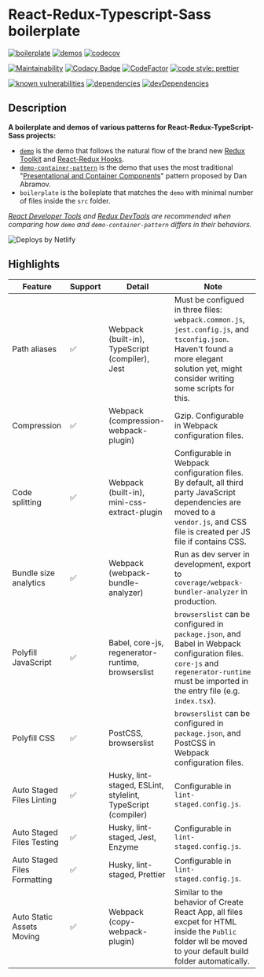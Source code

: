 # React-Redux-Typescript-Sass boilerplate

[![boilerplate](https://github.com/zw627/react-redux-typescript-sass-boilerplate/workflows/boilerplate/badge.svg)](https://github.com/zw627/react-redux-typescript-sass-boilerplate/actions?query=workflow%3Aboilerplate)
[![demos](https://github.com/zw627/react-redux-typescript-sass-boilerplate/workflows/demos/badge.svg)](https://github.com/zw627/react-redux-typescript-sass-boilerplate/actions?query=workflow%3Ademos)
[![codecov](https://codecov.io/gh/zw627/react-redux-typescript-sass-boilerplate/branch/master/graph/badge.svg?token=OsVLx0rz4f)](https://codecov.io/gh/zw627/react-redux-typescript-sass-boilerplate)

[![Maintainability](https://api.codeclimate.com/v1/badges/291169822ae55941deee/maintainability)](https://codeclimate.com/github/zw627/react-redux-typescript-sass-boilerplate/maintainability)
[![Codacy Badge](https://app.codacy.com/project/badge/Grade/0d2cfda1b5ff4474ab062f658849efac)](https://www.codacy.com/manual/zw627/react-redux-typescript-sass-boilerplate?utm_source=github.com&amp;utm_medium=referral&amp;utm_content=zw627/react-redux-typescript-sass-boilerplate&amp;utm_campaign=Badge_Grade)
[![CodeFactor](https://www.codefactor.io/repository/github/zw627/react-redux-typescript-sass-boilerplate/badge)](https://www.codefactor.io/repository/github/zw627/react-redux-typescript-sass-boilerplate)
[![code style: prettier](https://img.shields.io/badge/code_style-prettier-ff69b4.svg)](https://github.com/prettier/prettier)

[![known vulnerabilities](https://snyk.io/test/github/zw627/react-redux-typescript-sass-boilerplate/badge.svg?targetFile=demo/package.json)](https://snyk.io/test/github/zw627/react-redux-typescript-sass-boilerplate?targetFile=demo/package.json)
[![dependencies](https://david-dm.org/zw627/react-redux-typescript-sass-boilerplate/status.svg?path=default)](https://david-dm.org/zw627/react-redux-typescript-sass-boilerplate?path=demo)
[![devDependencies](https://david-dm.org/zw627/react-redux-typescript-sass-boilerplate/dev-status.svg?path=default)](https://david-dm.org/zw627/react-redux-typescript-sass-boilerplate?path=demo&type=dev)

## Description

**A boilerplate and demos of various patterns for React-Redux-TypeScript-Sass projects:**

- [`demo`](https://boilerplate-demo.netlify.app) is the demo that follows the natural flow of the brand new [Redux Toolkit](https://github.com/reduxjs/redux-toolkit) and [React-Redux Hooks](https://react-redux.js.org/api/hooks). 
- [`demo-container-pattern`](https://boilerplate-demo-container.netlify.app) is the demo that uses the most traditional "[Presentational and Container Components](https://medium.com/@dan_abramov/smart-and-dumb-components-7ca2f9a7c7d0)" pattern proposed by Dan Abramov. 
- `boilerplate` is the boileplate that matches the `demo` with minimal number of files inside the `src` folder.

*[React Developer Tools](https://chrome.google.com/webstore/detail/react-developer-tools) and [Redux DevTools](https://chrome.google.com/webstore/detail/redux-devtools) are recommended when comparing how `demo` and `demo-container-pattern` differs in their behaviors.*

![Deploys by Netlify](https://www.netlify.com/img/global/badges/netlify-color-accent.svg)

## Highlights

| Feature                      | Support | Detail                                                       | Note                                                                                                                                                                                     |
|------------------------------|---------|--------------------------------------------------------------|------------------------------------------------------------------------------------------------------------------------------------------------------------------------------------------|
| Path aliases                 | ✅       | Webpack (built-in), TypeScript (compiler), Jest              | Must be configued in three files: `webpack.common.js`, `jest.config.js`, and `tsconfig.json`. Haven't found a more elegant solution yet, might consider writing some scripts for this.   |
| Compression                  | ✅       | Webpack (compression-webpack-plugin)                         | Gzip. Configurable in Webpack configuration files.                                                                                                                                       |
| Code splitting               | ✅       | Webpack (built-in), mini-css-extract-plugin                  | Configurable in Webpack configuration files. By default, all third party JavaScript dependencies are moved to a `vendor.js`, and CSS file is created per JS file if contains CSS.        |
| Bundle size analytics        | ✅       | Webpack (webpack-bundle-analyzer)                            | Run as dev server in development, export to `coverage/webpack-bundler-analyzer` in production.                                                                                           |
| Polyfill JavaScript          | ✅       | Babel, core-js, regenerator-runtime, browserslist            | `browserslist` can be configured in `package.json`, and Babel in Webpack configuration files. `core-js` and `regenerator-runtime` must be imported in the entry file (e.g. `index.tsx`). |
| Polyfill CSS                 | ✅       | PostCSS, browserslist                                        | `browserslist` can be configured in `package.json`, and PostCSS in Webpack configuration files.                                                                                          |
| Auto Staged Files Linting    | ✅       | Husky, lint-staged, ESLint, stylelint, TypeScript (compiler) | Configurable in `lint-staged.config.js`.                                                                                                                                                 |
| Auto Staged Files Testing    | ✅       | Husky, lint-staged, Jest, Enzyme                             | Configurable in `lint-staged.config.js`.                                                                                                                                                 |
| Auto Staged Files Formatting | ✅       | Husky, lint-staged, Prettier                                 | Configurable in `lint-staged.config.js`.                                                                                                                                                 |
| Auto Static Assets Moving    | ✅       | Webpack (copy-webpack-plugin)                                | Similar to the behavior of Create React App, all files excpet for HTML inside the `Public` folder wll be moved to your default build folder automatically.                               |
